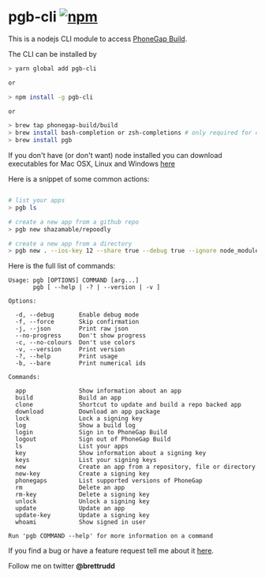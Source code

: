 # pgb-cli  <a href=https://www.npmjs.com/package/pgb-cli><img alt=npm src=https://badge.fury.io/js/pgb-cli.svg></a>
This is a nodejs CLI module to access [PhoneGap Build](https://build.phonegap.com).

The CLI can be installed by

```bash
> yarn global add pgb-cli

or

> npm install -g pgb-cli

or

> brew tap phonegap-build/build
> brew install bash-completion or zsh-completions # only required for command completion
> brew install pgb
```

If you don't have (or don't want) node installed you can download executables for Mac OSX, Linux and Windows [here](https://github.com/phonegap-build/pgb-cli/releases/latest)

Here is a snippet of some common actions:

```bash

# list your apps
> pgb ls

# create a new app from a github repo
> pgb new shazamable/repoodly

# create a new app from a directory
> pgb new . --ios-key 12 --share true --debug true --ignore node_modules,tmp,test,**/*.log
```

Here is the full list of commands:

```
Usage: pgb [OPTIONS] COMMAND [arg...]
       pgb [ --help | -? | --version | -v ]

Options:

  -d, --debug       Enable debug mode
  -f, --force       Skip confirmation
  -j, --json        Print raw json
  --no-progress     Don't show progress
  -c, --no-colours  Don't use colors
  -v, --version     Print version
  -?, --help        Print usage
  -b, --bare        Print numerical ids

Commands:

  app               Show information about an app
  build             Build an app
  clone             Shortcut to update and build a repo backed app
  download          Download an app package
  lock              Lock a signing key
  log               Show a build log
  login             Sign in to PhoneGap Build
  logout            Sign out of PhoneGap Build
  ls                List your apps
  key               Show information about a signing key
  keys              List your signing keys
  new               Create an app from a repository, file or directory
  new-key           Create a signing key
  phonegaps         List supported versions of PhoneGap
  rm                Delete an app
  rm-key            Delete a signing key
  unlock            Unlock a signing key
  update            Update an app
  update-key        Update a signing key
  whoami            Show signed in user

Run 'pgb COMMAND --help' for more information on a command
```

If you find a bug or have a feature request tell me about it [here](https://github.com/phonegap-build/pgb-cli/issues).

Follow me on twitter **@brettrudd**
